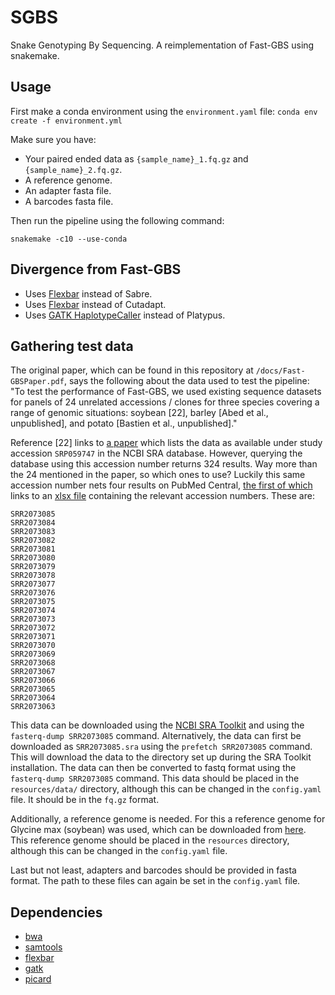 # SGBS
Snake Genotyping By Sequencing. A reimplementation of Fast-GBS using snakemake.

## Usage

First make a conda environment using the `environment.yaml` file:
`conda env create -f environment.yml`

Make sure you have:
- Your paired ended data as `{sample_name}_1.fq.gz` and `{sample_name}_2.fq.gz`.
- A reference genome.
- An adapter fasta file.
- A barcodes fasta file.

Then run the pipeline using the following command:

`snakemake -c10 --use-conda`

## Divergence from Fast-GBS

- Uses [Flexbar](https://github.com/seqan/flexbar) instead of Sabre.
- Uses [Flexbar](https://github.com/seqan/flexbar) instead of Cutadapt.
- Uses [GATK HaplotypeCaller](https://gatk.broadinstitute.org/hc/en-us/articles/360037225632-HaplotypeCaller) instead of Platypus.

## Gathering test data
The original paper, which can be found in this repository at `/docs/Fast-GBSPaper.pdf`, says the following about the data used to test the pipeline:  
"To test the performance of Fast-GBS, we used existing sequence datasets for panels of 24 unrelated accessions / clones for three species covering a range of genomic situations: soybean [22], barley [Abed et al., unpublished], and potato [Bastien et al., unpublished]."

Reference [22] links to [a paper](https://dx.doi.org/10.1371/journal.pone.0131533) which lists the data as available under study accession `SRP059747` in the NCBI SRA database. However, querying the database using this accession number returns 324 results. Way more than the 24 mentioned in the paper, so which ones to use?
Luckily this same accession number nets four results on PubMed Central, [the first of which](https://www.ncbi.nlm.nih.gov/pmc/articles/PMC6652137/) links to an [xlsx file](https://www.ncbi.nlm.nih.gov/pmc/articles/PMC6652137/bin/12859_2019_2859_MOESM2_ESM.xlsx) containing the relevant accession numbers. These are:

```
SRR2073085
SRR2073084
SRR2073083
SRR2073082
SRR2073081
SRR2073080
SRR2073079
SRR2073078
SRR2073077
SRR2073076
SRR2073075
SRR2073074
SRR2073073
SRR2073072
SRR2073071
SRR2073070
SRR2073069
SRR2073068
SRR2073067
SRR2073066
SRR2073065
SRR2073064
SRR2073063
```

This data can be downloaded using the [NCBI SRA Toolkit](https://trace.ncbi.nlm.nih.gov/Traces/sra/sra.cgi?view=software) and using the `fasterq-dump SRR2073085` command.
Alternatively, the data can first be downloaded as `SRR2073085.sra` using the `prefetch SRR2073085` command. This will download the data to the directory set up during the SRA Toolkit installation. The data can then be converted to fastq format using the `fasterq-dump SRR2073085` command.
This data should be placed in the `resources/data/` directory, although this can be changed in the `config.yaml` file. It should be in the `fq.gz` format.

Additionally, a reference genome is needed. For this a reference genome for Glycine max (soybean) was used, which can be downloaded from [here](https://www.ncbi.nlm.nih.gov/data-hub/genome/GCF_000004515.6/).
This reference genome should be placed in the `resources` directory, although this can be changed in the `config.yaml` file.

Last but not least, adapters and barcodes should be provided in fasta format. The path to these files can again be set in the `config.yaml` file.

## Dependencies
- [bwa](https://github.com/lh3/bwa)
- [samtools](http://www.htslib.org/)
- [flexbar](https://github.com/seqan/flexbar)
- [gatk](https://gatk.broadinstitute.org/hc/en-us)
- [picard](https://broadinstitute.github.io/picard/)
